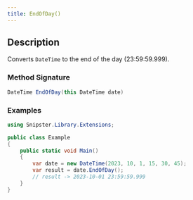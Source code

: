 ```yaml
---
title: EndOfDay()
---
```


## Description
Converts `DateTime` to the end of the day (23:59:59.999).

### Method Signature

```csharp
DateTime EndOfDay(this DateTime date)
```
### Examples

```csharp
using Snipster.Library.Extensions;

public class Example
{
    public static void Main()
    {
        var date = new DateTime(2023, 10, 1, 15, 30, 45);
        var result = date.EndOfDay();
        // result -> 2023-10-01 23:59:59.999
    }
}
```